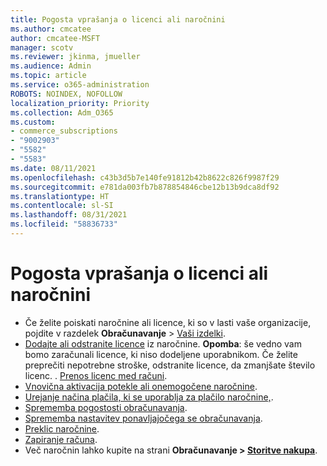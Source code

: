 ```yaml
---
title: Pogosta vprašanja o licenci ali naročnini
ms.author: cmcatee
author: cmcatee-MSFT
manager: scotv
ms.reviewer: jkinma, jmueller
ms.audience: Admin
ms.topic: article
ms.service: o365-administration
ROBOTS: NOINDEX, NOFOLLOW
localization_priority: Priority
ms.collection: Adm_O365
ms.custom:
- commerce_subscriptions
- "9002903"
- "5582"
- "5583"
ms.date: 08/11/2021
ms.openlocfilehash: c43b3d5b7e140fe91812b42b8622c826f9987f29
ms.sourcegitcommit: e781da003fb7b878854846cbe12b13b9dca8df92
ms.translationtype: HT
ms.contentlocale: sl-SI
ms.lasthandoff: 08/31/2021
ms.locfileid: "58836733"
---
```

# <a name="license-or-subscription-faq"></a>Pogosta vprašanja o licenci ali naročnini

- Če želite poiskati naročnine ali licence, ki so v lasti vaše organizacije, pojdite v razdelek **Obračunavanje** > [Vaši izdelki](https://go.microsoft.com/fwlink/p/?linkid=842054).
- [Dodajte ali odstranite licence](https://docs.microsoft.com/alchemyinsights/how-to-add-or-reduce-licenses) iz naročnine.
    **Opomba**: še vedno vam bomo zaračunali licence, ki niso dodeljene uporabnikom. Če želite preprečiti nepotrebne stroške, odstranite licence, da zmanjšate število licenc.
. [Prenos licenc med računi](https://docs.microsoft.com/alchemyinsights/transfer-licenses-between-tenants).
- [Vnovična aktivacija potekle ali onemogočene naročnine](https://go.microsoft.com/fwlink/p/?linkid=2117519).
- [Urejanje načina plačila, ki se uporablja za plačilo naročnine,](https://go.microsoft.com/fwlink/p/?linkid=2117167).
- [Sprememba pogostosti obračunavanja](https://go.microsoft.com/fwlink/p/?linkid=2119112).
- [Sprememba nastavitev ponavljajočega se obračunavanja](https://go.microsoft.com/fwlink/p/?linkid=2119216).
- [Preklic naročnine](https://go.microsoft.com/fwlink/p/?linkid=2119113).
- [Zapiranje računa](https://docs.microsoft.com/alchemyinsights/how-to-close-your-account).
- Več naročnin lahko kupite na strani **Obračunavanje > [Storitve nakupa](https://go.microsoft.com/fwlink/p/?linkid=868433)**.